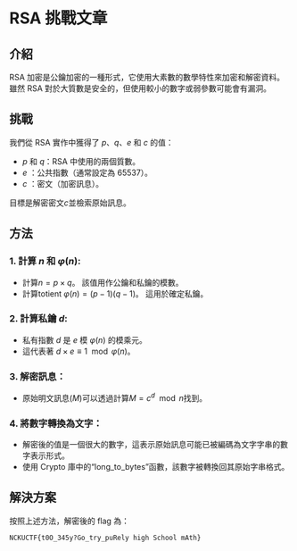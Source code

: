 # RSA 挑戰文章

## 介紹

RSA 加密是公鑰加密的一種形式，它使用大素數的數學特性來加密和解密資料。 雖然 RSA 對於大質數是安全的，但使用較小的數字或弱參數可能會有漏洞。

## 挑戰

我們從 RSA 實作中獲得了 $p$、$q$、$e$ 和 $c$ 的值：

- $p$ 和 $q$：RSA 中使用的兩個質數。
- $e$ ：公共指數（通常設定為 65537）。
- $c$ ：密文（加密訊息）。

目標是解密密文$c$並檢索原始訊息。

## 方法

### 1. **計算 $n$ 和 $\varphi(n)$:**

- 計算$n = p \times q$。 該值用作公鑰和私鑰的模數。
- 計算totient $\varphi(n) = (p-1)(q-1)$。 這用於確定私鑰。

### 2. **計算私鑰 $d$:**

- 私有指數 $d$ 是 $e$ 模 $\varphi(n)$ 的模乘元。
- 這代表著 $d \times e \equiv 1 \mod \varphi(n)$。

### 3. **解密訊息：**

- 原始明文訊息$( M )$可以透過計算$M = c^d \mod n$找到。

### 4. **將數字轉換為文字：**

- 解密後的值是一個很大的數字，這表示原始訊息可能已被編碼為文字字串的數字表示形式。
- 使用 Crypto 庫中的“long_to_bytes”函數，該數字被轉換回其原始字串格式。

## 解決方案

按照上述方法，解密後的 flag 為：

`NCKUCTF{t0O_345y?Go_try_puRely high School mAth}`

